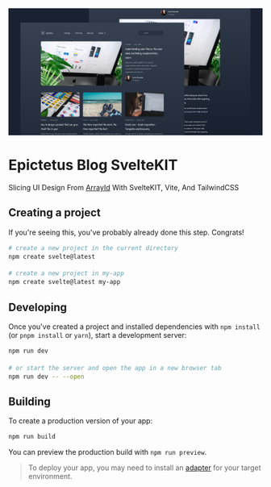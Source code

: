 <img src="https://github.com/ahmdsk/EpictetusBlog/blob/master/static/Epictetus.png" alt="Epictetus Blog" />

# Epictetus Blog SvelteKIT

Slicing UI Design From [ArrayId](https://www.figma.com/community/file/1061308766782882467) With SvelteKIT, Vite, And TailwindCSS

## Creating a project

If you're seeing this, you've probably already done this step. Congrats!

```bash
# create a new project in the current directory
npm create svelte@latest

# create a new project in my-app
npm create svelte@latest my-app
```

## Developing

Once you've created a project and installed dependencies with `npm install` (or `pnpm install` or `yarn`), start a development server:

```bash
npm run dev

# or start the server and open the app in a new browser tab
npm run dev -- --open
```

## Building

To create a production version of your app:

```bash
npm run build
```

You can preview the production build with `npm run preview`.

> To deploy your app, you may need to install an [adapter](https://kit.svelte.dev/docs/adapters) for your target environment.
